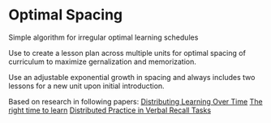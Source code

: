 # Optimal Spacing
Simple algorithm for irregular optimal learning schedules

Use to create a lesson plan across multiple units for optimal spacing of curriculum to maximize gernalization and memorization.

Use an adjustable exponential growth in spacing and always includes two lessons for a new unit upon initial introduction.

Based on research in following papers:
[Distributing Learning Over Time](https://www.ncbi.nlm.nih.gov/pmc/articles/PMC3399982)
[The right time to learn](https://www.ncbi.nlm.nih.gov/pmc/articles/PMC5126970/)
[Distributed Practice in Verbal Recall Tasks](https://www.ncbi.nlm.nih.gov/pmc/articles/PMC5126970/)
